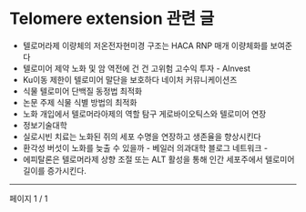 # Telomere extension 관련 글

- 텔로머라제 이량체의 저온전자현미경 구조는 HACA RNP 매개 이량체화를 보여준다
- 텔로미어 제약 노화 및 암 역전에 건 건  고위험 고수익 투자 - AInvest
- Ku이동 제한이 텔로미어 말단을 보호하다  네이처 커뮤니케이션즈
- 식물 텔로미어 단백질 동정법 최적화
- 논문 주제 식물 식별 방법의 최적화
- 노화 개입에서 텔로머라아제의 역할 탐구 게로바이오틱스와 텔로미어 연장
- 정보기술대학
- 실로시빈 치료는 노화된 쥐의 세포 수명을 연장하고 생존율을 향상시킨다
- 환각성 버섯이 노화를 늦출 수 있을까 - 베일러 의과대학 블로그 네트워크 -
- 에피탈론은 텔로머라제 상향 조절 또는 ALT 활성을 통해 인간 세포주에서 텔로미어 길이를 증가시킨다.

---
페이지 1 / 1
